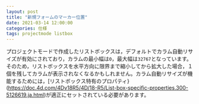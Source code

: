 ```yaml
---
layout: post
title: "新規フォームのマーカー位置"
date: 2021-03-14 12:00:00
categories: 仕様
tags: projectmode listbox
---
```


プロジェクトモードで作成したリストボックスは，デフォルトでカラム自動リサイズが有効にされており，カラムの最小幅は`0`，最大幅は`32767`となっています。そのため，リストボックスを水平方向に限界まで縮小してから拡大した場合，１個を残してカラムが表示されなくなるかもしれません。カラム自動リサイズが機能するためには，[リストボックス特有のプロパティ}(https://doc.4d.com/4Dv18R5/4D/18-R5/List-box-specific-properties.300-5126619.ja.html)が適正にセットされている必要があります。
